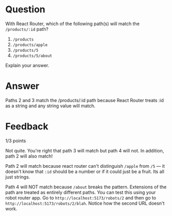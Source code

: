 # Question

With React Router, which of the following path(s) will match the `/products/:id` path?

1. `/products`
2. `/products/apple`
3. `/products/5`
4. `/products/5/about`

Explain your answer.

# Answer

Paths 2 and 3 match the /products/:id path because React Router treats :id as a string and any string value will match.

# Feedback

1/3 points

Not quite. You're right that path 3 will match but path 4 will not. In addition, path 2 will also match!

Path 2 will match because react router can't distinguish `/apple` from `/5` — it doesn't know that `:id` should be a number or if it could just be a fruit. Its all just strings.

Path 4 will NOT match because `/about` breaks the pattern. Extensions of the path are treated as entirely different paths. You can test this using your robot router app. Go to `http://localhost:5173/robots/2` and then go to `http://localhost:5173/robots/2/blah`. Notice how the second URL doesn't work.
